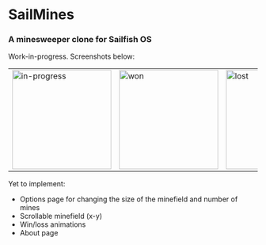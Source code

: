 # SailMines
### A minesweeper clone for Sailfish OS

Work-in-progress. Screenshots below:
<table>
  <td><img src="https://i.imgur.com/iKrf3sq.png" alt="in-progress" width="200"/></td>
  <td><img src="https://i.imgur.com/KHwBVt9.png" alt="won" width="200"/></td>
  <td><img src="https://i.imgur.com/vDlrTDf.png" alt="lost" width="200"/></td>
</table>

Yet to implement:
* Options page for changing the size of the minefield and number of mines
* Scrollable minefield (x-y)
* Win/loss animations
* About page
